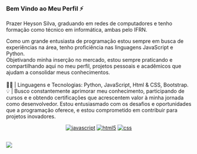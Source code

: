 ### Bem Vindo ao Meu Perfil ⚡ 
Prazer Heyson Silva, graduando em redes de computadores e tenho formação como técnico em informática, ambas pelo IFRN. <br>

Como um grande entusiasta de programação estou sempre em busca de experiências na área, tenho proficiência nas linguagens JavaScript e Python. <br>
Objetivando minha inserção no mercado, estou sempre praticando e compartilhando aqui no meu perfil, projetos pessoais e acadêmicos que ajudam a consolidar meus conhecimentos.
<br> <br>
👨‍💻 | Linguagens e Tecnologias: Python, JavaScript, Html & CSS, Bootstrap.
<br>
💡 | Busco constantemente aprimorar meu conhecimento, participando de cursos e e obtendo certificações que acrescentem valor à minha jornada como desenvolvedor. Estou entusiasmado com os desafios e oportunidades que a programação oferece, e estou comprometido em contribuir para projetos inovadores.

<center>

[![javascript](https://img.shields.io/badge/JavaScript-323330?style=for-the-badge&logo=javascript&logoColor=F7DF1E)]()
[![html5](https://img.shields.io/badge/HTML5-E34F26?style=for-the-badge&logo=html5&logoColor=white)]()
[![css](https://img.shields.io/badge/CSS3-1572B6?style=for-the-badge&logo=css3&logoColor=white)]()
</center>

##
<img src="https://github-readme-stats.vercel.app/api/top-langs/?username=nextzeera&theme=blue-green">


